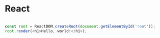 # React

```JavaScript

const root = ReactDOM.createRoot(document.getElementById('root'));
root.render(<h1>Hello, world!</h1>);

```
